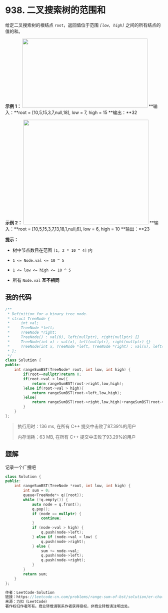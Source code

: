 # 938. 二叉搜索树的范围和
给定二叉搜索树的根结点 `root`，返回值位于范围 <em>`[low, high]`</em> 之间的所有结点的值的和。

 

**示例 1：**
<img style="width: 400px; height: 222px;" src="https://assets.leetcode.com/uploads/2020/11/05/bst1.jpg" alt="">
**输入：**root = [10,5,15,3,7,null,18], low = 7, high = 15
**输出：**32


**示例 2：**
<img style="width: 400px; height: 335px;" src="https://assets.leetcode.com/uploads/2020/11/05/bst2.jpg" alt="">
**输入：**root = [10,5,15,3,7,13,18,1,null,6], low = 6, high = 10
**输出：**23




**提示：**


- 树中节点数目在范围 `[1, 2 * 10 ^ 4]` 内

- `1 <= Node.val <= 10 ^ 5`

- `1 <= low <= high <= 10 ^ 5`

- 所有 `Node.val` **互不相同**


## 我的代码
```c++
/**
 * Definition for a binary tree node.
 * struct TreeNode {
 *     int val;
 *     TreeNode *left;
 *     TreeNode *right;
 *     TreeNode() : val(0), left(nullptr), right(nullptr) {}
 *     TreeNode(int x) : val(x), left(nullptr), right(nullptr) {}
 *     TreeNode(int x, TreeNode *left, TreeNode *right) : val(x), left(left), right(right) {}
 * };
 */
class Solution {
public:
    int rangeSumBST(TreeNode* root, int low, int high) {
        if(root==nullptr)return 0;
        if(root->val < low){
            return rangeSumBST(root->right,low,high);
        }else if(root->val > high){
            return rangeSumBST(root->left,low,high);
        }else{
            return rangeSumBST(root->right,low,high)+rangeSumBST(root->left,low,high)+root->val;
        }
    }
};
```
> 执行用时：136 ms, 在所有 C++ 提交中击败了87.39%的用户
>
> 内存消耗：63 MB, 在所有 C++ 提交中击败了93.29%的用户

## 题解

记录一个广搜吧

```c++
class Solution {
public:
    int rangeSumBST(TreeNode *root, int low, int high) {
        int sum = 0;
        queue<TreeNode*> q({root});
        while (!q.empty()) {
            auto node = q.front();
            q.pop();
            if (node == nullptr) {
                continue;
            }
            if (node->val > high) {
                q.push(node->left);
            } else if (node->val < low) {
                q.push(node->right);
            } else {
                sum += node->val;
                q.push(node->left);
                q.push(node->right);
            }
        }
        return sum;
    }
};

作者：LeetCode-Solution
链接：https://leetcode-cn.com/problems/range-sum-of-bst/solution/er-cha-sou-suo-shu-de-fan-wei-he-by-leet-rpq7/
来源：力扣（LeetCode）
著作权归作者所有。商业转载请联系作者获得授权，非商业转载请注明出处。
```
